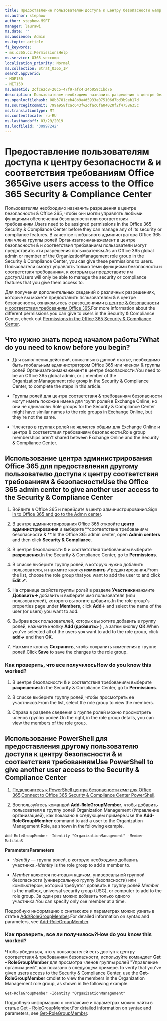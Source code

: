 ```yaml
---
title: Предоставление пользователям доступа к центру безопасности &amp; и соответствия требованиям Office 365
ms.author: stephow
author: stephow-MSFT
manager: laurawi
ms.date: ''
ms.audience: Admin
ms.topic: article
f1_keywords:
- ms.o365.cc.PermissionsHelp
ms.service: O365-seccomp
localization_priority: Normal
ms.collection: Strat_O365_IP
search.appverid:
- MOE150
- MET150
ms.assetid: 2cfce2c8-20c5-47f9-afc4-24b059c1bd76
description: Пользователям необходимо назначить разрешения в центре безопасности &amp; Office 365, чтобы они могли управлять любыми функциями обеспечения безопасности или соответствия требованиям.
ms.openlocfilehash: 08b3781ceb48b9a8d5933a075106d7bd3b9ab17d
ms.sourcegitcommit: 799a958fcac643f62dfac6fa04020f2f4758635c
ms.translationtype: MT
ms.contentlocale: ru-RU
ms.lasthandoff: 03/29/2019
ms.locfileid: "30997242"
---
```

# <a name="give-users-access-to-the-office-365-security-amp-compliance-center"></a><span data-ttu-id="d1034-103">Предоставление пользователям доступа к центру безопасности &amp; и соответствия требованиям Office 365</span><span class="sxs-lookup"><span data-stu-id="d1034-103">Give users access to the Office 365 Security &amp; Compliance Center</span></span>

<span data-ttu-id="d1034-104">Пользователям необходимо назначить разрешения в центре безопасности &amp; Office 365, чтобы они могли управлять любыми функциями обеспечения безопасности или соответствия требованиям.</span><span class="sxs-lookup"><span data-stu-id="d1034-104">Users need to be assigned permissions in the Office 365 Security &amp; Compliance Center before they can manage any of its security or compliance features.</span></span> <span data-ttu-id="d1034-105">В качестве глобального администратора Office 365 или члена группы ролей Организатионманажемент в центре безопасности &amp; и соответствия требованиям пользователи могут предоставить эти разрешения пользователям.</span><span class="sxs-lookup"><span data-stu-id="d1034-105">As an Office 365 global admin or member of the OrganizationManagement role group in the Security &amp; Compliance Center, you can give these permissions to users.</span></span> <span data-ttu-id="d1034-106">Пользователи смогут управлять только теми функциями безопасности и соответствия требованиям, к которым вы предоставите им доступ.</span><span class="sxs-lookup"><span data-stu-id="d1034-106">Users will only be able to manage the security or compliance features that you give them access to.</span></span> 
  
<span data-ttu-id="d1034-107">Для получения дополнительных сведений о различных разрешениях, которые вы можете предоставить пользователям &amp; в центре безопасности, ознакомьтесь с разрешениями [в центре &amp; безопасности и соответствия требованиям Office 365](permissions-in-the-security-and-compliance-center.md).</span><span class="sxs-lookup"><span data-stu-id="d1034-107">For more information about the different permissions you can give to users in the Security &amp; Compliance Center, check out [Permissions in the Office 365 Security &amp; Compliance Center](permissions-in-the-security-and-compliance-center.md).</span></span>
  
## <a name="what-do-you-need-to-know-before-you-begin"></a><span data-ttu-id="d1034-108">Что нужно знать перед началом работы?</span><span class="sxs-lookup"><span data-stu-id="d1034-108">What do you need to know before you begin?</span></span>

- <span data-ttu-id="d1034-109">Для выполнения действий, описанных в данной статье, необходимо быть глобальным администратором Office 365 или членом &amp; группы ролей Организатионманажемент в центре безопасности.</span><span class="sxs-lookup"><span data-stu-id="d1034-109">You need to be an Office 365 global admin, or a member of the OrganizationManagement role group in the Security &amp; Compliance Center, to complete the steps in this article.</span></span>
    
- <span data-ttu-id="d1034-110">Группы ролей для центра соответствия &amp; требованиям безопасности могут иметь похожие имена для групп ролей в Exchange Online, но они не одинаковы.</span><span class="sxs-lookup"><span data-stu-id="d1034-110">Role groups for the Security &amp; Compliance Center might have similar names to the role groups in Exchange Online, but they're not the same.</span></span> 
    
- <span data-ttu-id="d1034-111">Членство в группах ролей не является общим для Exchange Online и центра &amp; соответствия требованиям безопасности.</span><span class="sxs-lookup"><span data-stu-id="d1034-111">Role group memberships aren't shared between Exchange Online and the Security &amp; Compliance Center.</span></span>
    
## <a name="use-the-office-365-admin-center-to-give-another-user-access-to-the-security-amp-compliance-center"></a><span data-ttu-id="d1034-112">Использование центра администрирования Office 365 для предоставления другому пользователю доступа к центру соответствия требованиям &amp; безопасности</span><span class="sxs-lookup"><span data-stu-id="d1034-112">Use the Office 365 admin center to give another user access to the Security &amp; Compliance Center</span></span>

1. <span data-ttu-id="d1034-113">[Войдите в Office 365 и перейдите в центр администрирования](https://go.microsoft.com/fwlink/p/?LinkId=525275).</span><span class="sxs-lookup"><span data-stu-id="d1034-113">[Sign in to Office 365 and go to the Admin center](https://go.microsoft.com/fwlink/p/?LinkId=525275).</span></span>
    
2. <span data-ttu-id="d1034-114">В центре администрирования Office 365 откройте **центр администрирования** и выберите \*\*соответствие требованиям безопасности &amp; \*\*.</span><span class="sxs-lookup"><span data-stu-id="d1034-114">In the Office 365 admin center, open **Admin centers** and then click **Security &amp; Compliance**.</span></span> 
    
3. <span data-ttu-id="d1034-115">В центре безопасности &amp; и соответствия требованиям выберите **разрешения**.</span><span class="sxs-lookup"><span data-stu-id="d1034-115">In the Security &amp; Compliance Center, go to **Permissions**.</span></span>
    
4. <span data-ttu-id="d1034-116">В списке выберите группу ролей, в которую нужно добавить пользователя, и нажмите кнопку **изменить** ![значок](media/O365_MDM_CreatePolicy_EditIcon.gif)редактирования.</span><span class="sxs-lookup"><span data-stu-id="d1034-116">From the list, choose the role group that you want to add the user to and click **Edit** ![Edit icon](media/O365_MDM_CreatePolicy_EditIcon.gif).</span></span>
    
5. <span data-ttu-id="d1034-117">На странице свойств группы ролей в разделе **Участники**нажмите **Добавить**![значок](media/ITPro-EAC-AddIcon.gif) добавить и выберите имя пользователя (или пользователей), которого вы хотите добавить.</span><span class="sxs-lookup"><span data-stu-id="d1034-117">In the role group's properties page under **Members**, click **Add**![Add Icon](media/ITPro-EAC-AddIcon.gif) and select the name of the user (or users) you want to add.</span></span> 
    
6. <span data-ttu-id="d1034-118">Выбрав всех пользователей, которых вы хотите добавить в группу ролей, нажмите кнопку **Add (добавить\> )** , а затем кнопку **ОК**.</span><span class="sxs-lookup"><span data-stu-id="d1034-118">When you've selected all of the users you want to add to the role group, click **add-\>** and then **OK**.</span></span>
    
7. <span data-ttu-id="d1034-119">Нажмите кнопку **Сохранить**, чтобы сохранить изменения в группе ролей.</span><span class="sxs-lookup"><span data-stu-id="d1034-119">Click **Save** to save the changes to the role group.</span></span> 
    
### <a name="how-do-you-know-this-worked"></a><span data-ttu-id="d1034-120">Как проверить, что все получилось</span><span class="sxs-lookup"><span data-stu-id="d1034-120">How do you know this worked?</span></span>

1. <span data-ttu-id="d1034-121">В центре безопасности &amp; и соответствия требованиям выберите **разрешения**.</span><span class="sxs-lookup"><span data-stu-id="d1034-121">In the Security &amp; Compliance Center, go to **Permissions**.</span></span>
    
2. <span data-ttu-id="d1034-122">В списке выберите группу ролей, чтобы просмотреть ее участников.</span><span class="sxs-lookup"><span data-stu-id="d1034-122">From the list, select the role group to view the members.</span></span>
    
3. <span data-ttu-id="d1034-123">Справа в разделе сведения о группе ролей можно просмотреть членов группы ролей.</span><span class="sxs-lookup"><span data-stu-id="d1034-123">On the right, in the role group details, you can view the members of the role group.</span></span>
    
## <a name="use-powershell-to-give-another-user-access-to-the-security-amp-compliance-center"></a><span data-ttu-id="d1034-124">Использование PowerShell для предоставления другому пользователю доступа к центру безопасности &amp; и соответствия требованиям</span><span class="sxs-lookup"><span data-stu-id="d1034-124">Use PowerShell to give another user access to the Security &amp; Compliance Center</span></span>

1. <span data-ttu-id="d1034-125">[Подключитесь к PowerShell центра безопасности _амп_ для Office 365](https://docs.microsoft.com/en-us/powershell/exchange/office-365-scc/connect-to-scc-powershell/connect-to-scc-powershell?view=exchange-ps).</span><span class="sxs-lookup"><span data-stu-id="d1034-125">[Connect to Office 365 Security & Compliance Center PowerShell](https://docs.microsoft.com/en-us/powershell/exchange/office-365-scc/connect-to-scc-powershell/connect-to-scc-powershell?view=exchange-ps).</span></span>
    
2. <span data-ttu-id="d1034-126">Воспользуйтесь командой **Add-RoleGroupMember**, чтобы добавить пользователя в группу ролей Organization Management (Управление организацией), как показано в следующем примере.</span><span class="sxs-lookup"><span data-stu-id="d1034-126">Use the **Add-RoleGroupMember** command to add a user to the Organization Management Role, as shown in the following example.</span></span> 
    
  ```
  Add-RoleGroupMember -Identity "OrganizationManagement" -Member MatildaS
  
  ```

 <span data-ttu-id="d1034-127">**Parameters**</span><span class="sxs-lookup"><span data-stu-id="d1034-127">**Parameters**</span></span>
  
- <span data-ttu-id="d1034-128">_-Identity_ — группа ролей, в которую необходимо добавить участника.</span><span class="sxs-lookup"><span data-stu-id="d1034-128">_-Identity_ is the role group to add a member to.</span></span> 
    
- <span data-ttu-id="d1034-129">_Member_ является почтовым ящиком, универсальной группой безопасности (универсальную группу безопасности) или компьютером, который требуется добавить в группу ролей.</span><span class="sxs-lookup"><span data-stu-id="d1034-129">_Member_ is the mailbox, universal security group (USG), or computer to add to the role group.</span></span> <span data-ttu-id="d1034-130">За один раз можно добавить только одного участника.</span><span class="sxs-lookup"><span data-stu-id="d1034-130">You can specify only one member at a time.</span></span> 
    
<span data-ttu-id="d1034-131">Подробную информацию о синтаксисе и параметрах можно узнать в статье [Add/RoleGroupMember](https://go.microsoft.com/fwlink/p/?LinkId=510859).</span><span class="sxs-lookup"><span data-stu-id="d1034-131">For detailed information on syntax and parameters, see [Add-RoleGroupMember](https://go.microsoft.com/fwlink/p/?LinkId=510859).</span></span>
  
### <a name="how-do-you-know-this-worked"></a><span data-ttu-id="d1034-132">Как проверить, все ли получилось?</span><span class="sxs-lookup"><span data-stu-id="d1034-132">How do you know this worked?</span></span>

<span data-ttu-id="d1034-133">Чтобы убедиться, что у пользователей есть доступ к центру соответствия &amp; требованиям безопасности, используйте командлет **Get – RoleGroupMember** для просмотра членов группы ролей "Управление организацией", как показано в следующем примере.</span><span class="sxs-lookup"><span data-stu-id="d1034-133">To verify that you've given users access to the Security &amp; Compliance Center, use the **Get-RoleGroupMember** cmdlet to view the members in the Organization Management role group, as shown in the following example.</span></span> 
  
```
Get-RoleGroupMember -Identity "OrganizationManagement"

```

<span data-ttu-id="d1034-134">Подробную информацию о синтаксисе и параметрах можно найти в статье [Get – RoleGroupMember](https://go.microsoft.com/fwlink/p/?LinkId=510860).</span><span class="sxs-lookup"><span data-stu-id="d1034-134">For detailed information on syntax and parameters, see [Get-RoleGroupMember](https://go.microsoft.com/fwlink/p/?LinkId=510860).</span></span>
  


